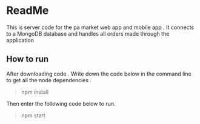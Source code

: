 # ReadMe

This is server code for the pa market web app and mobile app . It connects to a MongoDB database and handles all orders made through the application

## How to run

After downloading code . Write down the code below in the command line to get all the node dependencies .
> npm install

Then enter the following code below to run.
> npm start
